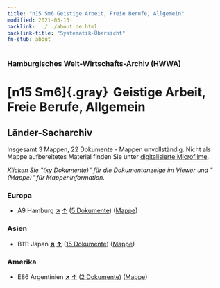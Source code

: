 ```yaml
---
title: "n15 Sm6 Geistige Arbeit, Freie Berufe, Allgemein"
modified: 2021-03-13
backlink: ../../about.de.html
backlink-title: "Systematik-Übersicht"
fn-stub: about
---
```


### Hamburgisches Welt-Wirtschafts-Archiv (HWWA)

# [n15 Sm6]{.gray}&#8201; Geistige Arbeit, Freie Berufe, Allgemein&#160; 







## Länder-Sacharchiv




Insgesamt 3 Mappen, 22 Dokumente - Mappen unvollständig.
Nicht als Mappe aufbereitetes Material finden Sie unter [digitalisierte Microfilme](/film/h1_sh.de.html).

_Klicken Sie "(xy Dokumente)" für die Dokumentanzeige im Viewer und "(Mappe)" für Mappeninformation._




### Europa

- A9 Hamburg [**&nearr;**](../../../geo/i/140905/about.de.html "Hamburg (alle Mappen)") [**&uarr;**](../../../geo/about.de.html#A9 "Ländersystematik") (<a href="https://pm20.zbw.eu/iiifview/folder/sh/140905,145167" title="über: Hamburg : Geistige Arbeit, Freie Berufe, Allgemein" target="_blank">5 Dokumente</a>) ([Mappe](../../../../folder/sh/1409xx/140905/1451xx/145167/about.de.html))

### Asien

- B111 Japan [**&nearr;**](../../../geo/i/141272/about.de.html "Japan (alle Mappen)") [**&uarr;**](../../../geo/about.de.html#B111 "Ländersystematik") (<a href="https://pm20.zbw.eu/iiifview/folder/sh/141272,145167" title="über: Japan : Geistige Arbeit, Freie Berufe, Allgemein" target="_blank">15 Dokumente</a>) ([Mappe](../../../../folder/sh/1412xx/141272/1451xx/145167/about.de.html))

### Amerika

- E86 Argentinien [**&nearr;**](../../../geo/i/141692/about.de.html "Argentinien (alle Mappen)") [**&uarr;**](../../../geo/about.de.html#E86 "Ländersystematik") (<a href="https://pm20.zbw.eu/iiifview/folder/sh/141692,145167" title="über: Argentinien : Geistige Arbeit, Freie Berufe, Allgemein" target="_blank">2 Dokumente</a>) ([Mappe](../../../../folder/sh/1416xx/141692/1451xx/145167/about.de.html))








